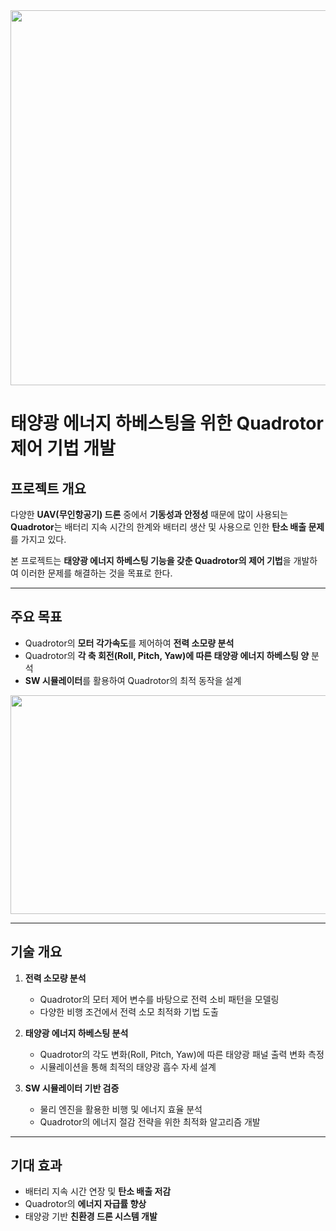 <img src="https://github.com/user-attachments/assets/bc0318ec-682f-475c-b506-64d8f6a0b354" width="800" height="600">

# **태양광 에너지 하베스팅을 위한 Quadrotor 제어 기법 개발**

## 프로젝트 개요
다양한 **UAV(무인항공기) 드론** 중에서 **기동성과 안정성** 때문에 많이 사용되는 **Quadrotor**는 배터리 지속 시간의 한계와 배터리 생산 및 사용으로 인한 **탄소 배출 문제**를 가지고 있다.  

본 프로젝트는 **태양광 에너지 하베스팅 기능을 갖춘 Quadrotor의 제어 기법**을 개발하여 이러한 문제를 해결하는 것을 목표로 한다.

---

## **주요 목표**
- Quadrotor의 **모터 각가속도**를 제어하여 **전력 소모량 분석**
- Quadrotor의 **각 축 회전(Roll, Pitch, Yaw)에 따른 태양광 에너지 하베스팅 양** 분석
- **SW 시뮬레이터**를 활용하여 Quadrotor의 최적 동작을 설계

<img src="https://github.com/user-attachments/assets/22b0d1c9-83be-445e-80e9-0ceb60368fb7" width="600" height="350">

---

## **기술 개요**
1. **전력 소모량 분석**
   - Quadrotor의 모터 제어 변수를 바탕으로 전력 소비 패턴을 모델링
   - 다양한 비행 조건에서 전력 소모 최적화 기법 도출

2. **태양광 에너지 하베스팅 분석**
   - Quadrotor의 각도 변화(Roll, Pitch, Yaw)에 따른 태양광 패널 출력 변화 측정
   - 시뮬레이션을 통해 최적의 태양광 흡수 자세 설계

3. **SW 시뮬레이터 기반 검증**
   - 물리 엔진을 활용한 비행 및 에너지 효율 분석
   - Quadrotor의 에너지 절감 전략을 위한 최적화 알고리즘 개발

---

## **기대 효과**
- 배터리 지속 시간 연장 및 **탄소 배출 저감**
- Quadrotor의 **에너지 자급률 향상**
- 태양광 기반 **친환경 드론 시스템 개발**






